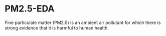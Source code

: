 # PM2.5-EDA
Fine particulate matter (PM2.5) is an ambient air pollutant for which there is strong evidence that it is harmful to human health. 
